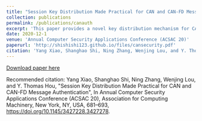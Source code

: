 ```yaml
---
title: "Session Key Distribution Made Practical for CAN and CAN-FD Message Authentication"
collection: publications
permalink: /publications/canauth
excerpt: 'This paper provides a novel key distribution mechanism for CAN message authentication.'
date: 2020-12-1
venue: 'Annual Computer Security Applications Conference (ACSAC 20)'
paperurl: 'http://shishishi123.github.io/files/cansecurity.pdf'
citation: 'Yang Xiao, Shanghao Shi, Ning Zhang, Wenjing Lou, and Y. Thomas Hou, "Session Key Distribution Made Practical for CAN and CAN-FD Message Authentication", In Annual Computer Security Applications Conference (ACSAC 20), Association for Computing Machinery, New York, NY, USA, 681–693, https://doi.org/10.1145/3427228.3427278.'
---
```


 
[Download paper here](http://shishishi123.github.io/files/cansecurity.pdf)

Recommended citation: Yang Xiao, Shanghao Shi, Ning Zhang, Wenjing Lou, and Y. Thomas Hou, "Session Key Distribution Made Practical for CAN and CAN-FD Message Authentication", In Annual Computer Security Applications Conference (ACSAC 20), Association for Computing Machinery, New York, NY, USA, 681–693, https://doi.org/10.1145/3427228.3427278.
